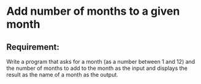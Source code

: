 # Add number of months to a given month

## Requirement:

Write a program that asks for a month (as a number between 1 and 12) and the number of months to add to the month as the input and displays the result as the name of a month as the output.
